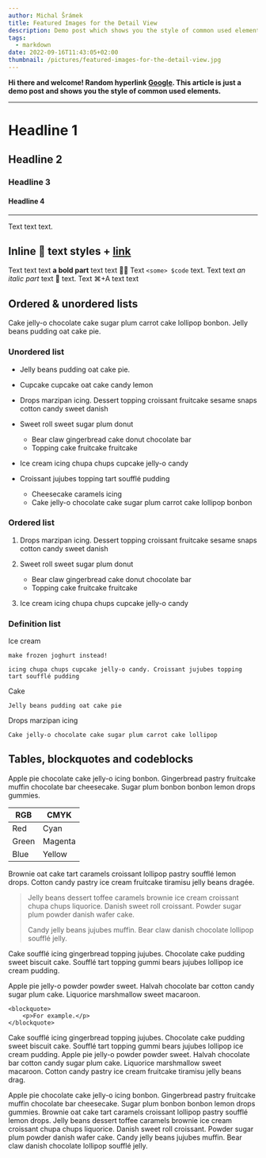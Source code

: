 ```yaml
---
author: Michal Šrámek
title: Featured Images for the Detail View
description: Demo post which shows you the style of common used elements
tags:
  - markdown
date: 2022-09-16T11:43:05+02:00
thumbnail: /pictures/featured-images-for-the-detail-view.jpg
---
```

**Hi there and welcome! 
Random hyperlink [Google](https://google.com/).
This article is just a demo post and shows you the style of common used elements.**

- - -

# Headline 1

## Headline 2

### Headline 3

#### Headline 4

- - -

Text text text.

## Inline 🦄 text styles + [link](https://google.co.uk)

Text text text **a bold part** text text 🐓💨
Text `<some> $code` text.
Text text *an italic part* text 👻 text. 
Text ⌘+A text text

## Ordered &amp; unordered lists

Cake jelly-o chocolate cake sugar plum carrot cake lollipop bonbon. Jelly
beans pudding oat cake pie.

### Unordered list

* Jelly beans pudding oat cake pie.
* Cupcake cupcake oat cake candy lemon
* Drops marzipan icing. Dessert topping croissant fruitcake sesame snaps cotton candy sweet danish
* Sweet roll sweet sugar plum donut 

  * Bear claw gingerbread cake donut chocolate bar
  * Topping cake fruitcake fruitcake
* Ice cream icing chupa chups cupcake jelly-o candy
* Croissant jujubes topping tart soufflé pudding 

  * Cheesecake caramels icing
  * Cake jelly-o chocolate cake sugar plum carrot cake lollipop bonbon

### Ordered list

1. Drops marzipan icing. Dessert topping croissant fruitcake sesame snaps cotton candy sweet danish 
2. Sweet roll sweet sugar plum donut

   * Bear claw gingerbread cake donut chocolate bar
   * Topping cake fruitcake fruitcake
3. Ice cream icing chupa chups cupcake jelly-o candy

### Definition list

Ice cream

```
make frozen joghurt instead!
```

```
icing chupa chups cupcake jelly-o candy. Croissant jujubes topping tart soufflé pudding
```

Cake

```
Jelly beans pudding oat cake pie
```

Drops marzipan icing

```
Cake jelly-o chocolate cake sugar plum carrot cake lollipop
```

## Tables, blockquotes and codeblocks

Apple pie chocolate cake jelly-o icing bonbon. Gingerbread pastry fruitcake
muffin chocolate bar cheesecake. Sugar plum bonbon bonbon lemon drops gummies.

| RGB   | CMYK    |
| ----- | ------- |
| Red   | Cyan    |
| Green | Magenta |
| Blue  | Yellow  |

Brownie oat cake tart caramels croissant lollipop pastry soufflé lemon drops.
Cotton candy pastry ice cream fruitcake tiramisu jelly beans dragée.

> Jelly beans dessert toffee caramels brownie ice cream croissant chupa chups
> liquorice. Danish sweet roll croissant. Powder sugar plum powder danish wafer
> cake.
>
> Candy jelly beans jujubes muffin. Bear claw danish chocolate lollipop
> soufflé jelly.

Cake soufflé icing gingerbread topping jujubes. Chocolate cake pudding sweet
biscuit cake. Soufflé tart topping gummi bears jujubes lollipop ice cream
pudding.

Apple pie jelly-o powder powder sweet. Halvah chocolate bar cotton candy sugar
plum cake. Liquorice marshmallow sweet macaroon.

```
<blockquote>
    <p>For example.</p>
</blockquote>
```

Cake soufflé icing gingerbread topping jujubes. Chocolate cake pudding sweet
biscuit cake. Soufflé tart topping gummi bears jujubes lollipop ice cream
pudding. Apple pie jelly-o powder powder sweet. Halvah chocolate bar cotton
candy sugar plum cake. Liquorice marshmallow sweet macaroon. Cotton candy
pastry ice cream fruitcake tiramisu jelly beans drag.

Apple pie chocolate cake jelly-o icing bonbon. Gingerbread pastry fruitcake
muffin chocolate bar cheesecake. Sugar plum bonbon bonbon lemon drops gummies.
Brownie oat cake tart caramels croissant lollipop pastry soufflé lemon drops.
Jelly beans dessert toffee caramels brownie ice cream croissant chupa chups
liquorice. Danish sweet roll croissant. Powder sugar plum powder danish wafer
cake. Candy jelly beans jujubes muffin. Bear claw danish chocolate lollipop
soufflé jelly.